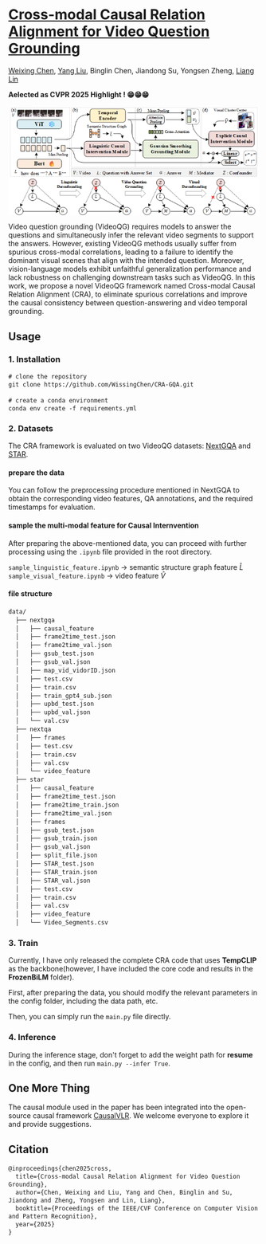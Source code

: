 # <a href="https://arxiv.org/pdf/2503.07635"> Cross-modal Causal Relation Alignment for Video Question Grounding </a>

[Weixing Chen](https://wissingchen.github.io/), [Yang Liu](https://yangliu9208.github.io/), Binglin Chen, Jiandong Su, Yongsen Zheng, [Liang Lin](http://www.linliang.net/)

**Aelected as CVPR 2025 Highlight ! 😁😁😁**

<img src="method.png" align="center" />

Video question grounding (VideoQG) requires models to answer the questions and simultaneously infer the relevant video segments to support the answers. However, existing VideoQG methods usually suffer from spurious cross-modal correlations, leading to a failure to identify the dominant visual scenes that align with the intended question. Moreover, vision-language models exhibit unfaithful generalization performance and lack robustness on challenging downstream tasks such as VideoQG. In this work, we propose a novel VideoQG framework named Cross-modal Causal Relation Alignment (CRA), to eliminate spurious correlations and improve the causal consistency between question-answering and video temporal grounding. 

## Usage
  ### 1. Installation
  ```
  # clone the repository
  git clone https://github.com/WissingChen/CRA-GQA.git

  # create a conda environment
  conda env create -f requirements.yml
  ```

  ### 2. Datasets
  The CRA framework is evaluated on two VideoQG datasets: [NextGQA](https://github.com/doc-doc/NExT-GQA) and [STAR](https://bobbywu.com/STAR/). 

  #### prepare the data

  You can follow the preprocessing procedure mentioned in NextGQA to obtain the corresponding video features, QA annotations, and the required timestamps for evaluation.

  #### sample the multi-modal feature for Causal Internvention

  After preparing the above-mentioned data, you can proceed with further processing using the `.ipynb` file provided in the root directory.

  `sample_linguistic_feature.ipynb` -> semantic structure graph feature $\hat{L}$
  `sample_visual_feature.ipynb` -> video feature $\hat{V}$

  #### file structure
  ```bash
  data/
    ├── nextgqa
    │   ├── causal_feature
    │   ├── frame2time_test.json
    │   ├── frame2time_val.json
    │   ├── gsub_test.json
    │   ├── gsub_val.json
    │   ├── map_vid_vidorID.json
    │   ├── test.csv
    │   ├── train.csv
    │   ├── train_gpt4_sub.json
    │   ├── upbd_test.json
    │   ├── upbd_val.json
    │   └── val.csv
    ├── nextqa
    │   ├── frames
    │   ├── test.csv
    │   ├── train.csv
    │   ├── val.csv
    │   └── video_feature
    ├── star
    │   ├── causal_feature
    │   ├── frame2time_test.json
    │   ├── frame2time_train.json
    │   ├── frame2time_val.json
    │   ├── frames
    │   ├── gsub_test.json
    │   ├── gsub_train.json
    │   ├── gsub_val.json
    │   ├── split_file.json
    │   ├── STAR_test.json
    │   ├── STAR_train.json
    │   ├── STAR_val.json
    │   ├── test.csv
    │   ├── train.csv
    │   ├── val.csv
    │   ├── video_feature
    │   └── Video_Segments.csv
  ```

  ### 3. Train
  Currently, I have only released the complete CRA code that uses **TempCLIP** as the backbone(however, I have included the core code and results in the **FrozenBiLM** folder).

  First, after preparing the data, you should modify the relevant parameters in the config folder, including the data path, etc.

  Then, you can simply run the `main.py` file directly.

  ### 4. Inference
  During the inference stage, don't forget to add the weight path for **resume** in the config, and then run `main.py --infer True`.

## One More Thing

The causal module used in the paper has been integrated into the open-source causal framework [CausalVLR](https://github.com/HCPLab-SYSU/CausalVLR). We welcome everyone to explore it and provide suggestions.

## Citation 
```
@inproceedings{chen2025cross,
  title={Cross-modal Causal Relation Alignment for Video Question Grounding},
  author={Chen, Weixing and Liu, Yang and Chen, Binglin and Su, Jiandong and Zheng, Yongsen and Lin, Liang},
  booktitle={Proceedings of the IEEE/CVF Conference on Computer Vision and Pattern Recognition},
  year={2025}
}
```
